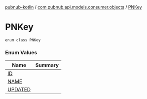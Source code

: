 [pubnub-kotlin](../../index.md) / [com.pubnub.api.models.consumer.objects](../index.md) / [PNKey](./index.md)

# PNKey

`enum class PNKey`

### Enum Values

| Name | Summary |
|---|---|
| [ID](-i-d.md) |  |
| [NAME](-n-a-m-e.md) |  |
| [UPDATED](-u-p-d-a-t-e-d.md) |  |
